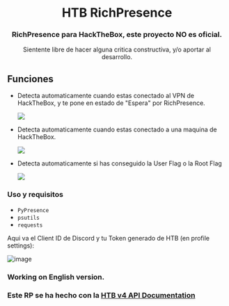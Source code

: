 <h1 align="center">HTB RichPresence</h1>
<h3 align="center">RichPresence para HackTheBox, este proyecto NO es oficial.</h3>
<p align="center">Sientente libre de hacer alguna critica constructiva, y/o aportar al desarrollo.</p>

## Funciones

- Detecta automaticamente cuando estas conectado al VPN de HackTheBox, y te pone en estado de "Espera" por RichPresence.
  
  ![](https://i.imgur.com/lkAXh34.png)
  
- Detecta automaticamente cuando estas conectado a una maquina de HackTheBox.
  
  ![](https://i.imgur.com/Wvn9x3m.png)
  
- Detecta automaticamente si has conseguido la User Flag o la Root Flag
  
  ![](https://i.imgur.com/yJrS94P.png)

### Uso y requisitos

- `PyPresence`
- `psutils`
- `requests`

Aqui va el Client ID de Discord y tu Token generado de HTB (en profile settings):

![image](https://github.com/Pirrandi/htb-presence/assets/39172875/0ee75f6f-c7fb-416e-9766-4e0266453bea)


### Working on English version.
### Este RP se ha hecho con la [HTB v4 API Documentation](https://github.com/Propolisa/htb-api-docs)
